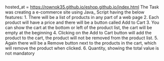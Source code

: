 hosted_at = https://rownok35.github.io/eshop.github.io/index.html
The Task was creating a e-commerce site using Java_ Script having the below features:
    1. There will be a list of products in any part of a web page
    2. Each product will have a price and there will be a button called Add to Cart
    3. You can show the cart at the bottom or left of the product list, the cart will be empty at the beginning
    4. Clicking on the Add to Cart button will add the product to the cart, the product will not be removed from the product list.
    5. Again there will be a Remove button next to the products in the cart, which will remove the product when clicked.
    6. Quantity, showing the total value is not mandatory


